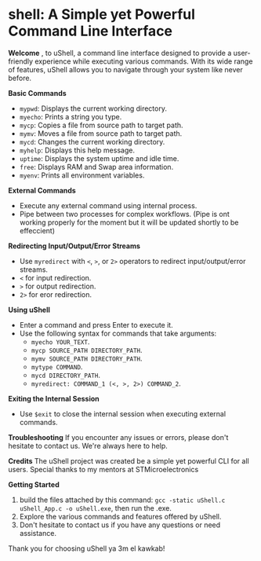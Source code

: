 # shell: A Simple yet Powerful Command Line Interface

**Welcome**
,
to uShell, a command line interface designed to provide a user-friendly experience while executing various commands. With its wide range of features, uShell allows you to navigate through your system like never before.

**Basic Commands**

* `mypwd`: Displays the current working directory.
* `myecho`: Prints a string you type.
* `mycp`: Copies a file from source path to target path.
* `mymv`: Moves a file from source path to target path.
* `mycd`: Changes the current working directory.
* `myhelp`: Displays this help message.
* `uptime`: Displays the system uptime and idle time.
* `free`: Displays RAM and Swap area information.
* `myenv`: Prints all environment variables.

**External Commands**

* Execute any external command using internal process.
* Pipe between two processes for complex workflows. (Pipe is ont working properly for the moment but it will be updated shortly to be effeccient)

**Redirecting Input/Output/Error Streams**

* Use `myredirect` with `<`, `>`, or `2>` operators to redirect input/output/error streams.
* `<` for input redirection.
* `>` for output redirection.
* `2>` for eror redirection.

**Using uShell**

* Enter a command and press  Enter to execute it.
* Use the following syntax for commands that take arguments:
	+ `myecho YOUR_TEXT`.
	+ `mycp SOURCE_PATH DIRECTORY_PATH`.
	+ `mymv SOURCE_PATH DIRECTORY_PATH`.
	+ `mytype COMMAND`.
	+ `mycd DIRECTORY_PATH`.
	+ `myredirect: COMMAND_1 (<, >, 2>) COMMAND_2`.

**Exiting the Internal Session**

* Use `$exit` to close the internal session when executing external commands.

**Troubleshooting**
If you encounter any issues or errors, please don't hesitate to contact us. We're always here to help.

**Credits**
The uShell project was created be a simple yet powerful CLI for all users. Special thanks to my mentors at STMicroelectronics

**Getting Started**

1. build the files attached by this command: `gcc -static uShell.c uShell_App.c -o uShell.exe`, then run the .exe.
2. Explore the various commands and features offered by uShell.
3. Don't hesitate to contact us if you have any questions or need assistance.

Thank you for choosing uShell ya 3m el kawkab!
